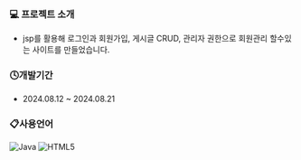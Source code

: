 

### 💻 프로젝트 소개

+ jsp를 활용해 로그인과 회원가입, 게시글 CRUD, 관리자 권한으로 회원관리 할수있는 사이트를 만들었습니다.

### 🕓개발기간

+ 2024.08.12 ~ 2024.08.21


### 📋사용언어


![Java](https://img.shields.io/badge/java-%23ED8B00.svg?style=for-the-badge&logo=openjdk&logoColor=white)
![HTML5](https://img.shields.io/badge/html5-%23E34F26.svg?style=for-the-badge&logo=html5&logoColor=white)



